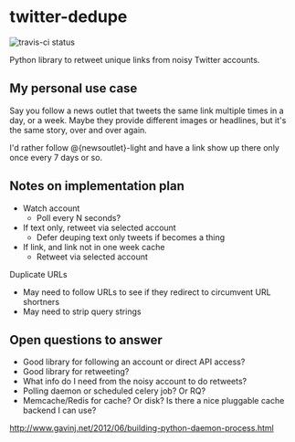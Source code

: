 twitter-dedupe
==============

![travis-ci status](https://api.travis-ci.org/cmheisel/twitter-dedupe.png?branch=master)

Python library to retweet unique links from noisy Twitter accounts.

My personal use case
------------------------
Say you follow a news outlet that tweets the same link multiple times in a day, or a week. Maybe they provide different images or headlines, but it's the same story, over and over again.

I'd rather follow @{newsoutlet}-light and have a link show up there only once every 7 days or so.

Notes on implementation plan
-------------------------------
* Watch account
    * Poll every N seconds?
* If text only, retweet via selected account
    * Defer deuping text only tweets if becomes a thing
* If link, and link not in one week cache
    * Retweet via selected account

Duplicate URLs
* May need to follow URLs to see if they redirect to circumvent URL shortners
* May need to strip query strings

Open questions to answer
---------------------------
* Good library for following an account or direct API access?
* Good library for retweeting?
* What info do I need from the noisy account to do retweets?
* Polling daemon or scheduled celery job? Or RQ?
* Memcache/Redis for cache? Or disk? Is there a nice pluggable cache backend I can use?

http://www.gavinj.net/2012/06/building-python-daemon-process.html
